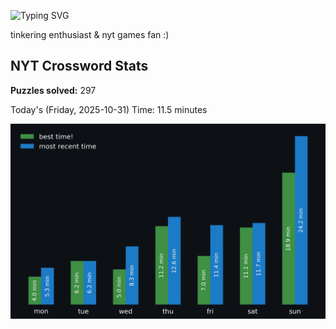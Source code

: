 ![Typing SVG](https://readme-typing-svg.demolab.com?font=Fira+Code&size=16&pause=700&color=FFFFFF&width=435&lines=hi+i'm+aimee!;nice+to+see+you+here!)

tinkering enthusiast & nyt games fan :)
<!-- START NYT-STATS -->
## NYT Crossword Stats
**Puzzles solved:** 297

Today's (Friday, 2025-10-31) Time: 11.5 minutes


![Solve Times](./nyt_stats_graph.png)
<!-- END NYT-STATS -->
